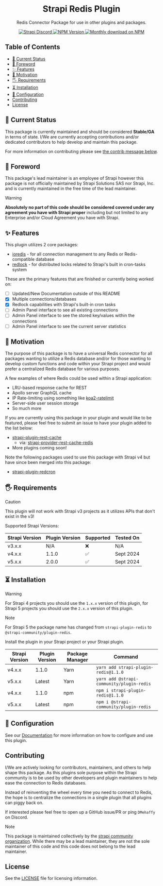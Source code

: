 <div align="center">
<h1>Strapi Redis Plugin</h1>
	
<p style="margin-top: 0;">Redis Connector Package for use in other plugins and packages.</p>
	
<p>
  <a href="https://discord.strapi.io">
    <img src="https://img.shields.io/discord/811989166782021633?color=blue&label=strapi-discord" alt="Strapi Discord">
  </a>
  <a href="https://www.npmjs.com/package/@strapi-community/plugin-redis">
    <img src="https://img.shields.io/npm/v/@strapi-community/plugin-redis/latest.svg" alt="NPM Version" />
  </a>
  <a href="https://www.npmjs.org/package/strapi-plugin-redis">
    <img src="https://img.shields.io/npm/dm/@strapi-community/plugin-redis" alt="Monthly download on NPM" />
  </a>
</p>
</div>

## Table of Contents <!-- omit in toc -->

- [🚦 Current Status](#-current-status)
- [🛑 Foreword](#-foreword)
- [✨ Features](#-features)
- [🤔 Motivation](#-motivation)
- [🖐 Requirements](#-requirements)
- [⏳ Installation](#-installation)
- [🔧 Configuration](#-configuration)
- [Contributing](#contributing)
- [License](#license)

## 🚦 Current Status

This package is currently maintained and should be considered **Stable/GA** in terms of state. I/We are currently accepting contributions and/or dedicated contributors to help develop and maintain this package.

For more information on contributing please see [the contrib message below](#contributing).

## 🛑 Foreword

This package's lead maintainer is an employee of Strapi however this package is not officially maintained by Strapi Solutions SAS nor Strapi, Inc. and is currently maintained in the free time of the lead maintainer.

> [!WARNING]
**Absolutely no part of this code should be considered covered under any agreement you have with Strapi proper** including but not limited to any Enterprise and/or Cloud Agreement you have with Strapi.

## ✨ Features

This plugin utilizes 2 core packages:

- [ioredis](https://github.com/luin/ioredis) - for all connection management to any Redis or Redis-compatible database
- [redlock](https://github.com/mike-marcacci/node-redlock) - for distributed locks related to Strapi's built in cron-tasks system

These are the primary features that are finished or currently being worked on:

- [ ] Updated/New Documentation outside of this README
- [x] Multiple connections/databases
- [x] Redlock capabilities with Strapi's built-in cron tasks
- [ ] Admin Panel interface to see all existing connections
- [ ] Admin Panel interface to see the stored key/values within the connections
- [ ] Admin Panel interface to see the current server statistics

## 🤔 Motivation

The purpose of this package is to have a universal Redis connector for all packages wanting to utilize a Redis database and/or for those wanting to develop custom functions and code within your Strapi project and would prefer a centralized Redis database for various purposes.

A few examples of where Redis could be used within a Strapi application:

- LRU-based response cache for REST
- Apollo server GraphQL cache
- IP Rate-limiting using something like [koa2-ratelimit](https://www.npmjs.com/package/koa2-ratelimit)
- Server-side user session storage
- So much more

If you are currently using this package in your plugin and would like to be featured, please feel free to submit an issue to have your plugin added to the list below:

- [strapi-plugin-rest-cache](https://www.npmjs.com/package/strapi-plugin-rest-cache)
  - via: [strapi-provider-rest-cache-redis](https://www.npmjs.com/package/strapi-provider-rest-cache-redis)
- More plugins coming soon!

Note the following packages used to use this package with Strapi v4 but have since been merged into this package:

- [strapi-plugin-redcron](https://www.npmjs.com/package/strapi-plugin-redcron)

## 🖐 Requirements

> [!CAUTION]
> This plugin will not work with Strapi v3 projects as it utilizes APIs that don't exist in the v3!

Supported Strapi Versions:

| Strapi Version | Plugin Version | Supported | Tested On |
|----------------|----------------|-----------|-----------|
| v3.x.x         | N/A            | ❌         | N/A       |
| v4.x.x         | 1.1.0          | ✅         | Sept 2024 |
| v5.x.x         | 2.0.0          | ✅         | Sept 2024 |

## ⏳ Installation

> [!WARNING]
For Strapi 4 projects you should use the `1.x.x` version of this plugin, for Strapi 5 projects you should use the `2.x.x` version of this plugin.

> [!NOTE]
For Strapi 5 the package name has changed from `strapi-plugin-redis` to `@strapi-community/plugin-redis`.

Install the plugin in your Strapi project or your Strapi plugin.

| Strapi Version | Plugin Version | Package Manager | Command                                   |
|----------------|----------------|-----------------|-------------------------------------------|
| v4.x.x         | 1.1.0          | Yarn            | `yarn add strapi-plugin-redis@1.1.0`      |
| v5.x.x         | Latest         | Yarn            | `yarn add @strapi-community/plugin-redis` |
| v4.x.x         | 1.1.0          | npm             | `npm i strapi-plugin-redis@1.1.0`         |
| v5.x.x         | Latest         | npm             | `npm i @strapi-community/plugin-redis`    |

## 🔧 Configuration

See our [Documentation](https://strapi-community.github.io/plugin-redis/) for more information on how to configure and use this plugin.

## Contributing

I/We are actively looking for contributors, maintainers, and others to help shape this package. As this plugins sole purpose within the Strapi community is to be used by other developers and plugin maintainers to help ease the connection to Redis databases.

Instead of reinventing the wheel every time you need to connect to Redis, the hope is to centralize the connections in a single plugin that all plugins can piggy back on.

If interested please feel free to open up a GitHub issue/PR or ping `DMehaffy` on Discord.

> [!NOTE]
This package is maintained collectively by the [strapi community organization](https://github.com/strapi-community). While there may be a lead maintainer, they are not the sole maintainer of this code and this code does not belong to the lead maintainer.

## License

See the [LICENSE](./LICENSE.md) file for licensing information.
